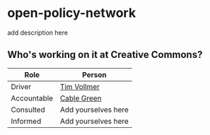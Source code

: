 # open-policy-network
add description here


## Who's working on it at Creative Commons?

| Role  | Person |
| ------------- | ------------- |
| Driver  | [Tim Vollmer](https://github.com/tvol)  |
| Accountable  | [Cable Green](https://github.com/cablegreen)  |
| Consulted | Add yourselves here |
| Informed | Add yourselves here |
